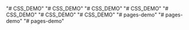 "# CSS_DEMO" 
"# CSS_DEMO" 
"# CSS_DEMO" 
"# CSS_DEMO" 
"# CSS_DEMO" 
"# CSS_DEMO" 
"# CSS_DEMO" 
"# pages-demo" 
"# pages-demo" 
"# pages-demo" 
